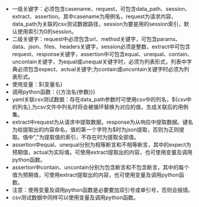 - 一级关键字：必须包含casename、request，可包含data_path、session、extract、assertion。其中casename为用例名，request为请求内容，data_path为关联的csv测试数据路径，session为要是用的session索引，默认使用索引为0的session。
- 二级关键字：request中必须包含url、method关键字，可包含params、data、json、files、headers关键字，session必须是整数，extract中可包含request、response关键字，assertion中可包含equal、unequal、contain、uncontain关键字，为equal或unequal关键字时，必须为列表形式，列表中字典必须包含expect、actual关键字;为contain或uncontain关键字时必须为列表形式。
- 使用变量：${变量名}
- 调用python函数：{{方法名(参数)}}
- yaml关联csv测试数据：存在data_path参数时可使用csv中的列名，${csv中的列名},为csv文件中列名时将会被循环替换为对应的值，生成关联后的用例集。
- extract中request为从请求中提取数据，response为从响应中提取数据。键名为给提取出的内容命名，值的第一个字符为$时为json提取，否则为正则提取。值中","为提取值的索引，不存在时为提取全部值。
- assertion中equal、unequal分别为相等断言和不相等断言，其中的expect为预期值，actual为实际值。可使用extract提取出的内容，也可使用变量及调用python函数。
- assertion中contain、uncontain分别为包含断言和不包含断言，其中的每个值为预期值，可使用extract提取出的内容，也可使用变量及调用python函数。
- 注意：使用变量及调用python函数是必要要加双引号或单引号，否则会报错。
- csv测试数据中同样可以使用变量及调用python函数。